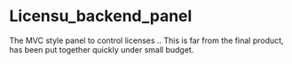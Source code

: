 # Licensu_backend_panel
The MVC style panel to control licenses .. This is far from the final product, has been put together quickly under small budget.
